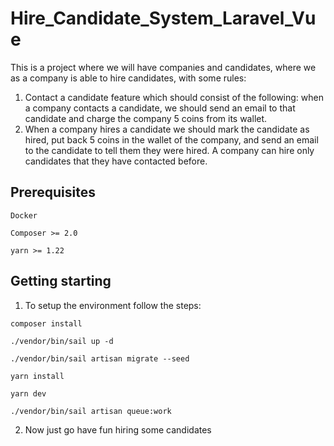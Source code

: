 # Hire_Candidate_System_Laravel_Vue

This is a project where we will have companies and candidates, where we as a company is able to hire candidates, with some rules: 

1. Contact a candidate feature which should consist of the following: when a company contacts a candidate, we should send an email to that candidate and charge the company 5 coins from its wallet.
2. When a company hires a candidate we should mark the candidate as hired, put back 5 coins in the wallet of the company, and send an email to the candidate to tell them they were hired. A company can hire only candidates that they have contacted before.

## Prerequisites

```
Docker
```

```
Composer >= 2.0
```

```
yarn >= 1.22
```

## Getting starting

1. To setup the environment follow the steps: 

```
composer install
```

```
./vendor/bin/sail up -d
```

```
./vendor/bin/sail artisan migrate --seed
```

```
yarn install
```

```
yarn dev
```

```
./vendor/bin/sail artisan queue:work
```

2. Now just go have fun hiring some candidates
